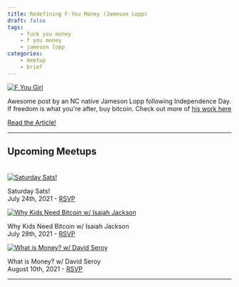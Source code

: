 ```yaml
---
title: Redefining F-You Money (Jameson Lopp)
draft: false
tags:
    - fuck you money
    - f you money
    - jameson lopp
categories:
    - meetup
    - brief
---
```


[![F You Girl](/assets/img/posts/f-u-girl.jpg "F You Girl")](https://www.forbes.com/sites/jamesonlopp/2021/07/04/bitcoin-redefining-f-you-money/)

Awesome post by an NC native Jameson Lopp following Independence Day. If freedom is what you're after, buy bitcoin. Check out more of [his work here](https://www.lopp.net/)

<a class="cta" href="https://www.forbes.com/sites/jamesonlopp/2021/07/04/bitcoin-redefining-f-you-money/">Read the Article!</a>

---

## Upcoming Meetups

<div class="row" style="padding-top:20px">
    <div class="col">
        <a href="https://www.meetup.com/BitcoinCharlotte/events/279069006/"><img src="/assets/img/posts/Salty-Parrot-Brewing-Saturday-Sats-Meetup.jpg" alt="Saturday Sats!" title="Saturday Sats!"/></a>
        <p class="pic-caption">
            <span>Saturday Sats!</span><br>
            <span>July 24th, 2021 - <a href="https://www.meetup.com/BitcoinCharlotte/events/279069006/">RSVP</a></span><br>
        </p>
    </div>
    <div class="col">
        <a href="https://www.meetup.com/BitcoinCharlotte/events/279069534/"><img src="/assets/img/posts/isaiah-jackson-why-kids-need-bitcoin.jpg" alt="Why Kids Need Bitcoin w/ Isaiah Jackson" title="Why Kids Need Bitcoin w/ Isaiah Jackson"/></a>
        <p class="pic-caption">
            <span>Why Kids Need Bitcoin w/ Isaiah Jackson</span><br>
            <span>July 28th, 2021 - <a href="https://www.meetup.com/BitcoinCharlotte/events/279069534/">RSVP</a></span><br>
        </p>
    </div>
    <div class="col">
        <a href="https://www.meetup.com/BitcoinCharlotte/events/279217548/"><img src="/assets/img/posts/what-is-money-david-seroy.jpg" alt="What is Money? w/ David Seroy" title="What is Money? w/ David Seroy"/></a>
        <p class="pic-caption">
            <span>What is Money? w/ David Seroy</span><br>
            <span>August 10th, 2021 - <a href="https://www.meetup.com/BitcoinCharlotte/events/279217548/">RSVP</a></span><br>
        </p>
    </div>
</div>

---
